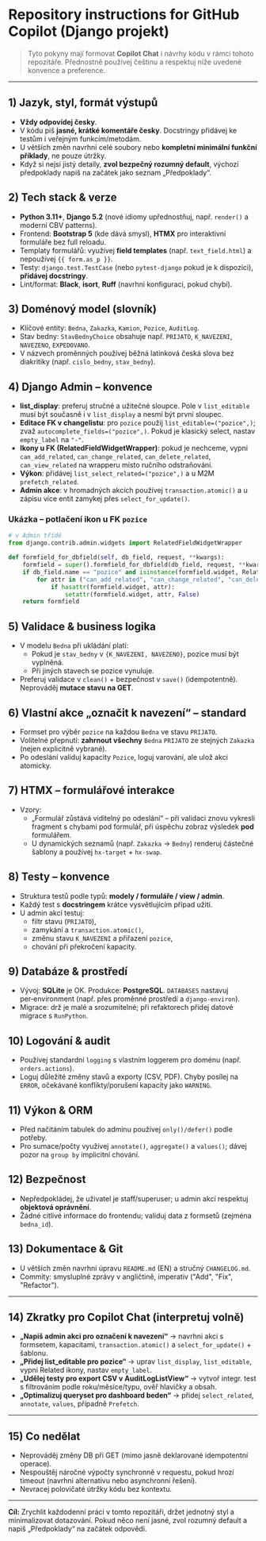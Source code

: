 # Repository instructions for GitHub Copilot (Django projekt)

> Tyto pokyny mají formovat **Copilot Chat** i návrhy kódu v rámci tohoto repozitáře. Přednostně používej češtinu a respektuj níže uvedené konvence a preference.

---

## 1) Jazyk, styl, formát výstupů

- **Vždy odpovídej česky**.
- V kódu piš **jasné, krátké komentáře česky**. Docstringy přidávej ke testům i veřejným funkcím/metodám.
- U větších změn navrhni celé soubory nebo **kompletní minimální funkční příklady**, ne pouze útržky.
- Když si nejsi jistý detaily, **zvol bezpečný rozumný default**, výchozí předpoklady napiš na začátek jako seznam „Předpoklady“.

## 2) Tech stack & verze

- **Python 3.11+**, **Django 5.2** (nové idiomy upřednostňuj, např. `render()` a moderní CBV patterns).
- Frontend: **Bootstrap 5** (kde dává smysl), **HTMX** pro interaktivní formuláře bez full reloadu.
- Templaty formulářů: využívej **field templates** (např. `text_field.html`) a nepoužívej `{{ form.as_p }}`.
- Testy: `django.test.TestCase` (nebo `pytest-django` pokud je k dispozici), **přidávej docstringy**.
- Lint/format: **Black**, **isort**, **Ruff** (navrhni konfiguraci, pokud chybí).

## 3) Doménový model (slovník)

- Klíčové entity: `Bedna`, `Zakazka`, `Kamion`, `Pozice`, `AuditLog`.
- Stav bedny: `StavBednyChoice` obsahuje např. `PRIJATO`, `K_NAVEZENI`, `NAVEZENO`, `EXPEDOVANO`.
- V názvech proměnných používej běžná latinková česká slova bez diakritiky (např. `cislo_bedny`, `stav_bedny`).

## 4) Django Admin – konvence

- **list_display**: preferuj stručné a užitečné sloupce. Pole v `list_editable` musí být současně i v `list_display` a nesmí být první sloupec.
- **Editace FK v changelistu**: pro `pozice` použij `list_editable=("pozice",)`; zvaž `autocomplete_fields=("pozice",)`. Pokud je klasický select, nastav `empty_label` na `"-"`.
- **Ikony u FK (RelatedFieldWidgetWrapper)**: pokud je nechceme, vypni `can_add_related`, `can_change_related`, `can_delete_related`, `can_view_related` na wrapperu místo ručního odstraňování.
- **Výkon**: přidávej `list_select_related=("pozice",)` a u M2M `prefetch_related`.
- **Admin akce**: v hromadných akcích používej `transaction.atomic()` a u zápisu více entit zamykej přes `select_for_update()`.

### Ukázka – potlačení ikon u FK `pozice`

```python
# v Admin třídě
from django.contrib.admin.widgets import RelatedFieldWidgetWrapper

def formfield_for_dbfield(self, db_field, request, **kwargs):
    formfield = super().formfield_for_dbfield(db_field, request, **kwargs)
    if db_field.name == "pozice" and isinstance(formfield.widget, RelatedFieldWidgetWrapper):
        for attr in ("can_add_related", "can_change_related", "can_delete_related", "can_view_related"):
            if hasattr(formfield.widget, attr):
                setattr(formfield.widget, attr, False)
    return formfield
```

## 5) Validace & business logika

- V modelu `Bedna` při ukládání platí:
  - Pokud je `stav_bedny` v `{K_NAVEZENI, NAVEZENO}`, pozice musí být vyplněná.
  - Při jiných stavech se pozice vynuluje.
- Preferuj validace v `clean()` + bezpečnost v `save()` (idempotentně). Neprováděj **mutace stavu na GET**.

## 6) Vlastní akce „označit k navezení“ – standard

- Formset pro výběr `pozice` na každou `Bedna` ve stavu `PRIJATO`.
- Volitelné přepnutí: **zahrnout všechny** `Bedna` `PRIJATO` ze stejných `Zakazka` (nejen explicitně vybrané).
- Po odeslání validuj kapacity `Pozice`, loguj varování, ale ulož akci atomicky.

## 7) HTMX – formulářové interakce

- Vzory:
  - „Formulář zůstává viditelný po odeslání“ – při validaci znovu vykresli fragment s chybami pod formulář, při úspěchu zobraz výsledek **pod** formulářem.
  - U dynamických seznamů (např. `Zakazka` → `Bedny`) renderuj částečné šablony a používej `hx-target` + `hx-swap`.

## 8) Testy – konvence

- Struktura testů podle typů: **modely / formuláře / view / admin**.
- Každý test s **docstringem** krátce vysvětlujícím případ užití.
- U admin akcí testuj:
  - filtr stavu (`PRIJATO`),
  - zamykání a `transaction.atomic()`,
  - změnu stavu `K_NAVEZENI` a přiřazení `pozice`,
  - chování při překročení kapacity.

## 9) Databáze & prostředí

- Vývoj: **SQLite** je OK. Produkce: **PostgreSQL**. `DATABASES` nastavuj per‑environment (např. přes proměnné prostředí a `django-environ`).
- Migrace: drž je malé a srozumitelné; při refaktorech přidej datové migrace s `RunPython`.

## 10) Logování & audit

- Používej standardní `logging` s vlastním loggerem pro doménu (např. `orders.actions`).
- Loguj důležité změny stavů a exporty (CSV, PDF). Chyby posílej na `ERROR`, očekávané konflikty/porušení kapacity jako `WARNING`.

## 11) Výkon & ORM

- Před načítáním tabulek do adminu používej `only()/defer()` podle potřeby.
- Pro sumace/počty využívej `annotate()`, `aggregate()` a `values()`; dávej pozor na `group by` implicitní chování.

## 12) Bezpečnost

- Nepředpokládej, že uživatel je staff/superuser; u admin akcí respektuj **objektová oprávnění**.
- Žádné citlivé informace do frontendu; validuj data z formsetů (zejména `bedna_id`).

## 13) Dokumentace & Git

- U větších změn navrhni úpravu `README.md` (EN) a stručný `CHANGELOG.md`.
- Commity: smysluplné zprávy v angličtině, imperativ ("Add", "Fix", "Refactor").

---

## 14) Zkratky pro Copilot Chat (interpretuj volně)

- **„Napiš admin akci pro označení k navezení“** → navrhni akci s formsetem, kapacitami, `transaction.atomic()` a `select_for_update()` + šablonu.
- **„Přidej list\_editable pro pozice“** → uprav `list_display`, `list_editable`, vypni Related ikony, nastav `empty_label`.
- **„Udělej testy pro export CSV v AuditLogListView“** → vytvoř integr. test s filtrováním podle roku/měsíce/typu, ověř hlavičky a obsah.
- **„Optimalizuj queryset pro dashboard beden“** → přidej `select_related`, `annotate`, `values`, případně `Prefetch`.

---

## 15) Co nedělat

- Neprováděj změny DB při GET (mimo jasně deklarované idempotentní operace).
- Nespouštěj náročné výpočty synchronně v requestu, pokud hrozí timeout (navrhni alternativu nebo asynchronní řešení).
- Nevracej polovičaté útržky kódu bez kontextu.

---

**Cíl:** Zrychlit každodenní práci v tomto repozitáři, držet jednotný styl a minimalizovat dotazování. Pokud něco není jasné, zvol rozumný default a napiš „Předpoklady“ na začátek odpovědi.

